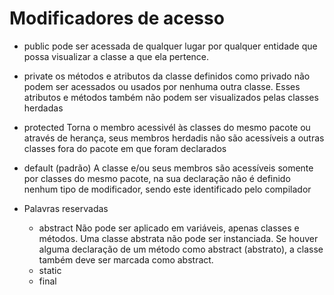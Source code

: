 # Modificadores de acesso

* public
    pode ser acessada de qualquer lugar por qualquer entidade que possa visualizar a classe a que ela pertence.

* private
    os métodos e atributos da classe definidos como privado não podem ser acessados ou usados por nenhuma outra classe. Esses atributos e métodos também não podem ser visualizados pelas classes herdadas

* protected
    Torna o membro acessivél às classes do mesmo pacote ou através de herança, seus membros herdadis não são acessíveis a outras classes fora do pacote em que foram declarados

* default (padrão)
    A classe e/ou seus membros são acessíveis somente por classes do mesmo pacote, na sua declaração não é definido nenhum tipo de modificador, sendo este identificado pelo compilador

* Palavras reservadas
    - abstract
        Não pode ser aplicado em variáveis, apenas classes e métodos. Uma classe abstrata não pode ser instanciada. Se houver alguma declaração de um método como abstract (abstrato), a classe também deve ser marcada como abstract.
    - static
    - final